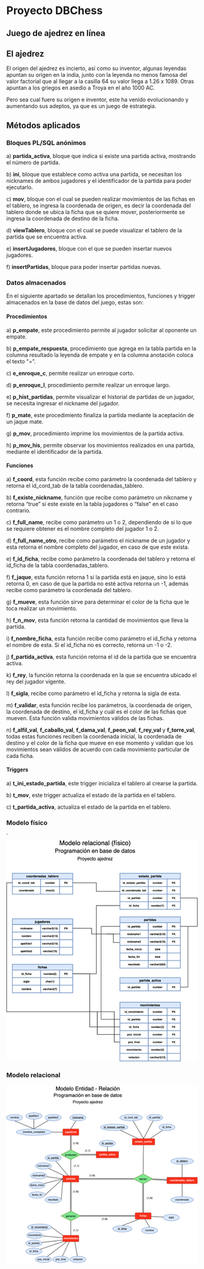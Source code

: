 # Proyecto DBChess
## Juego de ajedrez en línea

## El ajedrez
El origen del ajedrez es incierto, así como su inventor, algunas leyendas apuntan su origen en la india, junto con la leyenda no menos famosa del valor factorial que al llegar a la casilla 64 su valor llega a 1.26 x 1089. Otras apuntan a los griegos en asedio a Troya en el año 1000 AC.

Pero sea cual fuere su origen e inventor, este ha venido evolucionando y aumentando sus adeptos, ya que es un juego de estrategia.

## Métodos aplicados
### Bloques PL/SQL anónimos

a)	**partida_activa**, bloque que indica si existe una partida activa, mostrando el número de partida.

b)	**ini**, bloque que establece como activa una partida, se necesitan los nicknames de ambos jugadores y el identificador de la partida para poder ejecutarlo.

c)	**mov**, bloque con el cual se pueden realizar movimientos de las fichas en el tablero, se ingresa la coordenada de origen, es decir la coordenada del tablero donde se ubica la ficha que se quiere mover, posteriormente se ingresa la coordenada de destino de la ficha.

d)	**viewTablero**, bloque con el cual se puede visualizar el tablero de la partida que se encuentra activa.

e)	**insertJugadores**, bloque con el que se pueden insertar nuevos jugadores.

f)	**insertPartidas**, bloque para poder insertar partidas nuevas.

### Datos almacenados
En el siguiente apartado se detallan los procedimientos, funciones y trigger almacenados en la base de datos del juego, estas son:

#### Procedimientos

a)	**p_empate**, este procedimiento permite al jugador solicitar al oponente un empate.

b)	**p_empate_respuesta**, procedimiento que agrega en la tabla partida en la columna resultado la leyenda de empate y en la columna anotación coloca el texto "=”.

c)	**e_enroque_c**, permite realizar un enroque corto.

d)	**p_enroque_l**, procedimiento permite realizar un enroque largo.

e)	**p_hist_partidas**, permite visualizar el historial de partidas de un jugador, se necesita ingresar el nickname del jugador.

f)	**p_mate**, este procedimiento finaliza la partida mediante la aceptación de un jaque mate.

g)	**p_mov**, procedimiento imprime los movimientos de la partida activa.

h)	**p_mov_his**, permite observar los movimientos realizados en una partida, mediante el identificador de la partida.

#### Funciones

a)	 **f_coord**, esta función recibe como parámetro la coordenada del tablero y retorna el id_cord_tab de la tabla coordenadas_tablero.

b)	**f_existe_nickname**, función que recibe como parámetro un nikcname y retorna “true” si este existe en la tabla jugadores o “false” en el caso contrario.

c)	**f_full_name**, recibe como parámetro un 1 o 2, dependiendo de si lo que se requiere obtener es el nombre completo del jugador 1 o 2.

d)	**f_full_name_otro**, recibe como parámetro el nickname de un jugador y esta retorna el nombre completo del jugador, en caso de que este exista.

e)	**f_id_ficha**, recibe como parámetro la coordenada del tablero y retorna el id_ficha de la tabla coordenadas_tablero.

f)	**f_jaque**, esta función retorna 1 si la partida está en jaque, sino lo está retorna 0, en caso de que la partida no esté activa retorna un -1, además recibe como parámetro la coordenada del tablero.

g)	**f_mueve**, esta función sirve para determinar el color de la ficha que le toca realizar un movimiento.

h)	**f_n_mov**, esta función retorna la cantidad de movimientos que lleva la partida.

i)	**f_nombre_ficha**, esta función recibe como parámetro el id_ficha y retorna el nombre de esta. Si el id_ficha no es correcto, retorna un -1 o -2.

j)	**f_partida_activa**, esta función retorna el id de la partida que se encuentra activa.

k)	**f_rey**, la función retorna la coordenada en la que se encuentra ubicado el rey del jugador vigente.

l)	**f_sigla**, recibe como parámetro el id_ficha y retorna la sigla de esta.

m)	**f_validar**, esta función recibe los parámetros, la coordenada de origen, la coordenada de destino, el id_ficha y cuál es el color de las fichas que mueven. Esta función valida movimientos válidos de las fichas.

n)	**f_alfil_val**, **f_caballo_val**, **f_dama_val**, **f_peon_val**, **f_rey_val** y **f_torre_val**, todas estas funciones reciben la coordenada inicial, la coordenada de destino y el color de la ficha que mueve en ese momento y validan que los movimientos sean válidos de acuerdo con cada movimiento particular de cada ficha.

#### Triggers

a)	**t_ini_estado_partida**, este trigger inicializa el tablero al crearse la partida.

b)	**t_mov**, este trigger actualiza el estado de la partida en el tablero.

c)	**t_partida_activa**, actualiza el estado de la partida en el tablero.

### Modelo físico

`![modelo físico](img/modelo-fisico.png)

### Modelo relacional

![modelo relacional](img/modelo-relacional-(ER).png)